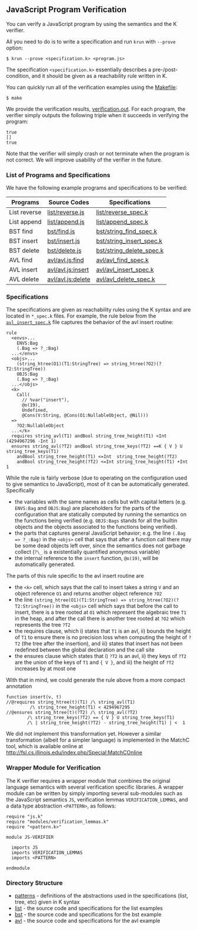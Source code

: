 ## JavaScript Program Verification

You can verify a JavaScript program by using the semantics and the K verifier.

All you need to do is to write a specification and run `krun` with `--prove` option:
```
$ krun --prove <specification.k> <program.js>
```
The specification `<specification.k>` essentially describes a pre-/post-condition,
and it should be given as a reachability rule written in K.

You can quickly run all of the verification examples using the [Makefile](Makefile):
```
$ make
```

We provide the verification results, [verification.out](verification.out).
For each program, the verifier simply outputs the following triple when it succeeds in verifying the program:
```
true
[]
true
```
Note that the verifier will simply crash or not terminate when the program is not correct. We will improve usability of the verifier in the future.


### List of Programs and Specifications

We have the following example programs and specifications to be verified:

| Programs     | Source Codes                         | Specifications                                       |
|--------------|--------------------------------------|------------------------------------------------------|
| List reverse | [list/reverse.js](list/reverse.js)   | [list/reverse_spec.k](list/reverse_spec.k)           |
| List append  | [list/append.js](list/append.js)     | [list/append_spec.k](list/append_spec.k)             |
| BST find     | [bst/find.js](bst/find.js)           | [bst/string_find_spec.k](bst/string_find_spec.k)     |
| BST insert   | [bst/insert.js](bst/insert.js)       | [bst/string_insert_spec.k](bst/string_insert_spec.k) |
| BST delete   | [bst/delete.js](bst/delete.js)       | [bst/string_delete_spec.k](bst/string_delete_spec.k) |
| AVL find     | [avl/avl.js:find](avl/avl.js#L90)    | [avl/avl_find_spec.k](avl/avl_find_spec.k)           |
| AVL insert   | [avl/avl.js:insert](avl/avl.js#L102) | [avl/avl_insert_spec.k](avl/avl_insert_spec.k)       |
| AVL delete   | [avl/avl.js:delete](avl/avl.js#L120) | [avl/avl_delete_spec.k](avl/avl_delete_spec.k)       |



### Specifications

The specifications are given as reachability rules using the K syntax and are
located in `*_spec.k` files.
For example, the rule below from the
[`avl_insert_spec.k`](avl/avl_insert_spec.k)
file captures the behavior of the avl insert routine:
```
rule
  <envs>...
    ENVS:Bag
    (.Bag => ?_:Bag)
  ...</envs>
  <objs>...
    (string_htree(O1)(T1:StringTree) => string_htree(?O2)(?T2:StringTree))
    OBJS:Bag
    (.Bag => ?_:Bag)
  ...</objs>
  <k>
    Call(
      // %var("insert"),
      @o(19),
      Undefined,
      @Cons(V:String, @Cons(O1:NullableObject, @Nil)))
  =>
    ?O2:NullableObject
  ...</k>
  requires string_avl(T1) andBool string_tree_height(T1) <Int (4294967296 -Int 1)
  ensures string_avl(?T2) andBool string_tree_keys(?T2) ==K { V } U string_tree_keys(T1)
    andBool string_tree_height(T1) <=Int  string_tree_height(?T2)
    andBool string_tree_height(?T2) <=Int string_tree_height(T1) +Int 1
```

While the rule is fairly verbose (due to operating on the configuration used to
give semantics to JavaScript), most of it can be automatically generated.
Specifically
 * the variables with the same names as cells but with capital letters (e.g.
   `ENVS:Bag` and `OBJS:Bag`) are placeholders for the parts of the configuration that are
   statically computed by running the semantics on the functions being verified
   (e.g. `OBJS:Bags` stands for all the builtin objects and the objects associated
   to the functions being verified).
 * the parts that captures general JavaScript behavior; e.g. the line
   `(.Bag => ?_:Bag)`
   in the `<objs>` cell that says that after a function call there may be some
   dead objects left over, since the semantics does not garbage collect (`?\_` is a
   existentially quantified anonymous variable)
 * the internal reference to the `insert` function, `@o(19)`, will be automatically generated.

The parts of this rule specific to the avl insert routine are
 * the `<k>` cell, which says that the call to insert takes a string `V` and an
   object reference `O1` and returns another object reference `?O2`
 * the line
   `(string_htree(O1)(T1:StringTree) => string_htree(?O2)(?T2:StringTree))`
   in the `<objs>` cell which says that before the call to insert, there is a tree
   rooted at `O1` which represent the algebraic tree `T1` in the heap, and after the
   call there is another tree rooted at `?O2` which represents the tree `?T2`
 * the requires clause, which i) states that `T1` is an avl, ii) bounds the height
   of `T1` to ensure there is no precision loss when computing the height of `?T2`
   (the tree after the insertion), and iii) states that insert has not been
   redefined between the global declaration and the call site
 * the ensures clause which states that i) `?T2` is an avl, ii) they keys of `?T2`
   are the union of the keys of `T1` and `{ V }`, and iii) the height of `?T2`
   increases by at most one

With that in mind, we could generate the rule above from a more compact
annotation
```
function insert(v, t)
//@requires string_htree(t)(T1) /\ string_avl(T1)
         /\ string_tree_height(T1) < 4294967295
//@ensures string_htree(t)(?T2) /\ string_avl(?T2)
        /\ string_tree_keys(?T2) == { V } U string_tree_keys(T1)
        /\ | string_tree_height(?T2) - string_tree_height(T1) | <  1
```

We did not implement this transformation yet. However a similar transformation
(albeit for a simpler language) is implemented in the MatchC tool, which is
available online at
    http://fsl.cs.illinois.edu/index.php/Special:MatchCOnline 


### Wrapper Module for Verification

The K verifier requires a wrapper module that combines the original language semantics with several verification specific libraries. A wrapper module can be written by simply importing several sub-modules such as the JavaScript semantics `JS`, verification lemmas `VERIFICATION_LEMMAS`, and a data type abstraction `<PATTERN>`, as follows:
```
require "js.k"
require "modules/verification_lemmas.k"
require "<pattern.k>"

module JS-VERIFIER

  imports JS
  imports VERIFICATION_LEMMAS
  imports <PATTERN>

endmodule
```

### Directory Structure

 * [patterns](patterns) - definitions of the abstractions used in the specifications (list, tree, etc) given in K syntax
 * [list](list)     - the source code and specifications for the list examples
 * [bst](bst)      - the source code and specifications for the bst example
 * [avl](avl)      - the source code and specifications for the avl example

